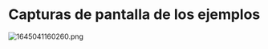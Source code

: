 # Capturas de pantalla de los ejemplos

![1645041160260.png](image/Modulo2_ejemplos/1645041160260.png)
